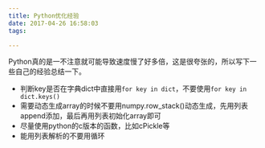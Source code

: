 ```yaml
---
title: Python优化经验
date: 2017-04-26 16:58:03
tags:

---
```


Python真的是一不注意就可能导致速度慢了好多倍，这是很夸张的，所以写下一些自己的经验总结一下。

+ 判断key是否在字典dict中直接用`for key in dict`，不要使用`for key in dict.keys()`
+ 需要动态生成array的时候不要用numpy.row_stack()动态生成，先用列表append添加，最后再用列表初始化array即可
+ 尽量使用python的c版本的函数，比如cPickle等
+ 能用列表解析的不要用循环